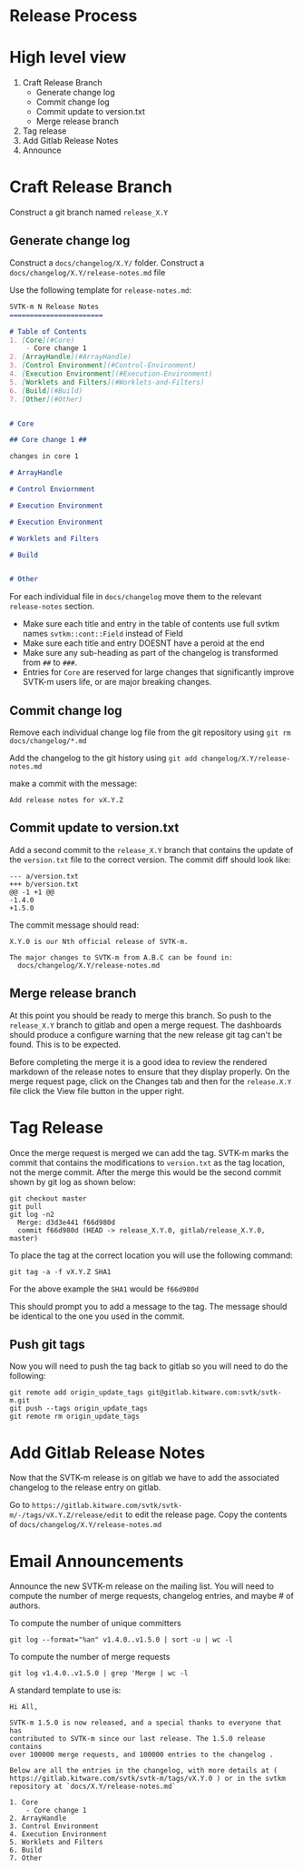 Release Process
===============

# High level view
1. Craft Release Branch
    - Generate change log
    - Commit change log
    - Commit update to version.txt
    - Merge release branch
2. Tag release
3. Add Gitlab Release Notes
4. Announce


# Craft Release Branch

Construct a git branch named `release_X.Y`

## Generate change log
Construct a `docs/changelog/X.Y/` folder.
Construct a `docs/changelog/X.Y/release-notes.md` file

Use the following template for `release-notes.md`:

```md
SVTK-m N Release Notes
=======================

# Table of Contents
1. [Core](#Core)
    - Core change 1
2. [ArrayHandle](#ArrayHandle)
3. [Control Environment](#Control-Environment)
4. [Execution Environment](#Execution-Environment)
5. [Worklets and Filters](#Worklets-and-Filters)
6. [Build](#Build)
7. [Other](#Other)


# Core

## Core change 1 ##

changes in core 1

# ArrayHandle

# Control Enviornment

# Execution Environment

# Execution Environment

# Worklets and Filters

# Build


# Other
```

For each individual file in `docs/changelog` move them
to the relevant `release-notes` section.

  - Make sure each title and entry in the table of contents use full svtkm names `svtkm::cont::Field` instead of Field
  - Make sure each title and entry DOESNT have a peroid at the end
  - Make sure any sub-heading as part of the changelog is transformed from `##` to `###`.
  - Entries for `Core` are reserved for large changes that significantly improve SVTK-m users life, or are
    major breaking changes.

## Commit change log

Remove each individual change log file from the git repository
using `git rm docs/changelog/*.md`

Add the changelog to the git history using `git add changelog/X.Y/release-notes.md`

make a commit with the message:
```
Add release notes for vX.Y.Z
```

## Commit update to version.txt

Add a second commit to the `release_X.Y` branch that contains the update
of the `version.txt` file to the correct version. The commit diff should look like:
```
--- a/version.txt
+++ b/version.txt
@@ -1 +1 @@
-1.4.0
+1.5.0
```

The commit message should read:
```
X.Y.0 is our Nth official release of SVTK-m.

The major changes to SVTK-m from A.B.C can be found in:
  docs/changelog/X.Y/release-notes.md
```

## Merge release branch

At this point you should be ready to merge this branch.
So push to the `release_X.Y` branch to gitlab and open a merge request.
The dashboards should produce a configure warning that the new release git tag
can't be found. This is to be expected.

Before completing the merge it is a good idea to review the rendered markdown of the release notes to ensure that they display properly.
On the merge request page, click on the Changes tab and then for the `release.X.Y` file click the View file button in the upper right.

# Tag Release

Once the merge request is merged we can add the tag.
SVTK-m marks the commit that contains the modifications to `version.txt` as the tag location, not the merge commit.
After the merge this would be the second commit shown by git log as shown below:

```
git checkout master
git pull
git log -n2
  Merge: d3d3e441 f66d980d
  commit f66d980d (HEAD -> release_X.Y.0, gitlab/release_X.Y.0, master)
```

To place the tag at the correct location you will use the following command:
```
git tag -a -f vX.Y.Z SHA1
```

For the above example the `SHA1` would be `f66d980d`

This should prompt you to add a message to the tag. The message should be identical to the one
you used in the commit.

## Push git tags

Now you will need to push the tag back to gitlab so you will need to do the following:

```
git remote add origin_update_tags git@gitlab.kitware.com:svtk/svtk-m.git
git push --tags origin_update_tags
git remote rm origin_update_tags

```

# Add Gitlab Release Notes

Now that the SVTK-m release is on gitlab we have to add the associated changelog to the release
entry on gitlab.

Go to `https://gitlab.kitware.com/svtk/svtk-m/-/tags/vX.Y.Z/release/edit` to edit the release page.
Copy the contents of `docs/changelog/X.Y/release-notes.md`

# Email Announcements

Announce the new SVTK-m release on the mailing list. You will need to compute
the number of merge requests, changelog entries, and maybe # of authors.

To compute the number of unique committers
```
git log --format="%an" v1.4.0..v1.5.0 | sort -u | wc -l
```

To compute the number of merge requests
```
git log v1.4.0..v1.5.0 | grep 'Merge | wc -l
```

A standard template to use is:


```
Hi All,

SVTK-m 1.5.0 is now released, and a special thanks to everyone that has
contributed to SVTK-m since our last release. The 1.5.0 release contains
over 100000 merge requests, and 100000 entries to the changelog .

Below are all the entries in the changelog, with more details at (
https://gitlab.kitware.com/svtk/svtk-m/tags/vX.Y.0 ) or in the svtkm
repository at `docs/X.Y/release-notes.md`

1. Core
    - Core change 1
2. ArrayHandle
3. Control Environment
4. Execution Environment
5. Worklets and Filters
6. Build
7. Other
```
